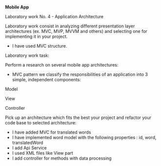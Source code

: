 **Mobile App**

Laboratory work No. 4 - Application Architecture

Laboratory work consist in analyzing different presentation layer architectures (ex. MVC, MVP, MVVM and others) and selecting one for implementing it in your project.

 - I have used MVC structure.

Laboratory work task:


Perform a research on several mobile app architectures:
- MVC pattern we classify the responsibilities of an application into 3 simple, independent components:

Model


View


Controller


Pick up an architecture which fits the best your project and refactor your code base to selected architecture:
- I have added MVC for translated words 
- I have implemented word model with the following properties : id, word, translatedWord
- I add Api Service 
- I used XML files like View part
- I add controller for methods with data processing 

